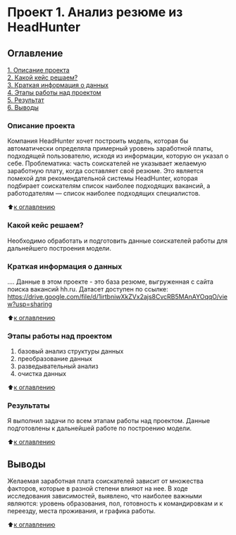 # Проект 1. Анализ резюме из HeadHunter

## Оглавление
[1. Описание проекта](https://github.com/AlexeyPudov/AlexeyPudov_GitHub/tree/main/project_1/README.md#Описание-проекта)  
[2. Какой кейс решаем?](https://github.com/AlexeyPudov/AlexeyPudov_GitHub/tree/main/project_1/README.md#Какой-кейс-решаем)  
[3. Краткая информация о данных](https://github.com/AlexeyPudov/AlexeyPudov_GitHub/tree/main/project_1/README.md#Краткая-информация-о-данных)  
[4. Этапы работы над проектом](https://github.com/AlexeyPudov/AlexeyPudov_GitHub/tree/main/project_1/README.md#Этапы-работы-над-проектом)  
[5. Результат](https://github.com/AlexeyPudov/AlexeyPudov_GitHub/tree/main/project_1/README.md#Результат)  
[6. Выводы](https://github.com/AlexeyPudov/AlexeyPudov_GitHub/tree/main/project_1/README.md#Выводы)

### Описание проекта
Компания HeadHunter хочет построить модель, которая бы автоматически определяла примерный уровень заработной платы, подходящей пользователю, исходя из информации, которую он указал о себе.
Проблематика: часть соискателей не указывает желаемую заработную плату, когда составляет своё резюме.
Это является помехой для рекомендательной системы HeadHunter, которая подбирает соискателям список наиболее подходящих вакансий, а работодателям — список наиболее подходящих специалистов.

:arrow_up:[к оглавлению](https://github.com/AlexeyPudov/AlexeyPudov_GitHub/tree/main/project_1/README.md#Оглавление)


### Какой кейс решаем?
Необходимо обработать и подготовить данные соискателей работы для дальнейшего построения модели. 


### Краткая информация о данных
....
Данные в этом проекте - это база резюме, выгруженная с сайта поиска вакансий hh.ru.
Датасет доступен по ссылке: https://drive.google.com/file/d/1irtbniwXkZVx2ajs8CvcRB5MAnAYOqqO/view?usp=sharing

:arrow_up:[к оглавлению](https://github.com/AlexeyPudov/AlexeyPudov_GitHub/tree/main/project_0/README.md#Оглавление)


### Этапы работы над проектом
1) базовый анализ структуры данных
2) преобразование данных
3) разведывательный анализ
4) очистка данных

:arrow_up:[к оглавлению](https://github.com/AlexeyPudov/AlexeyPudov_GitHub/tree/main/project_0/README.md#Оглавление)


### Результаты  
Я выполнил задачи по всем этапам работы над проектом. Данные подготовлены к дальнейшей работе по построению модели.

:arrow_up:[к оглавлению](https://github.com/AlexeyPudov/AlexeyPudov_GitHub/tree/main/project_0/README.md#Оглавление)


## Выводы  
Желаемая заработная плата соискателей зависит от множества факторов, которые в разной степени влияют на нее.
В ходе исследования зависимостей, выявлено, что наиболее важными являются: уровень образования, пол, готовность к командировкам и к переезду, места проживания, и графика работы.

:arrow_up:[к оглавлению](https://github.com/AlexeyPudov/AlexeyPudov_GitHub/tree/main/project_0/README.md#Оглавление)